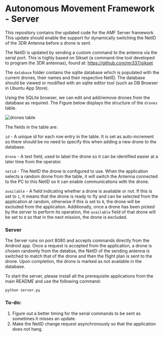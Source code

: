 # Autonomous Movement Framework - Server

This repository contains the updated code for the AMF Server framework. This update should enable the support for dynamically switching the NetID of the 3DR Antenna before a drone is sent.

The NetID is updated by sending a custom command to the antenna via the serial port. This is highly based on Sikset (a command-line tool developed to program the 3DR antennas), found at: https://github.com/mr337/sikset

The `database` folder contains the sqlite database which is populated with the current drones, their names and their respective NetID. The database should be viewed or modified with an sqlite editor tool (such as DB Browser in Ubuntu App Store). 

Using the SQLite browser, we can edit and add/remove drones from the database as required. The Figure below displays the structure of the `drones` table.

![drones table](http://i.imgur.com/qdNyqxK.png)

The fields in the table are:

`id` - A unique id for each row entry in the table. It is set as auto-increment so there should be no need to specify this when adding a new drone to the database.

 `drone` - A text field, used to label the drone so it can be identified easier at a later time from the operator.
 
 `netid` - The NetID the drone is configured to use. When the application selects a random drone from the table, it will switch the Antenna connected to the PC to this NetID so it can enable communications with the drone.
 
 `available` - A field indicating whether a drone is available or not. If this is set to `1`, it means that the drone is ready to fly and can be selected from the application at random, otherwise if this is set to `0`, the drone will be excluded from the application. Additionally, once a drone has been picked by the server to perform its operation, the `available` field of that drone will be set to `0` so that in the next mission, the drone is excluded.
 
 ### Server

The Server runs on port 8080 and accepts commands directly from the Android app. Once a request is accepted from the application, a drone is chosen randomly from the databse, the NetID of the sending antenna is switched to match that of the drone and then the flight plan is sent to the drone. Upon completion, the drone is marked as not available in the database.

To start the server, please install all the prerequisite applications from the main README and use the following command:

`python server.py`


 ### To-do:

1. Figure out a better timing for the serial commands to be sent as sometimes it misses an update.
2. Make the NetID change request asynchronously so that the application does not hang.
